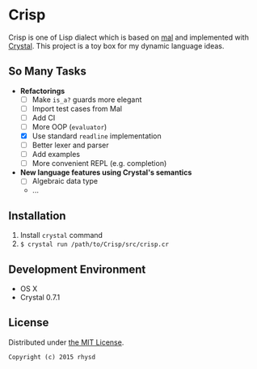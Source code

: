 Crisp
=====

Crisp is one of Lisp dialect which is based on [mal](https://github.com/kanaka/mal) and implemented with [Crystal](https://github.com/manastech/crystal).
This project is a toy box for my dynamic language ideas.

<!-- ScreenShot -->

## So Many Tasks

- __Refactorings__
  - [ ] Make `is_a?` guards more elegant
  - [ ] Import test cases from Mal
  - [ ] Add CI
  - [ ] More OOP (`evaluator`)
  - [x] Use standard `readline` implementation
  - [ ] Better lexer and parser
  - [ ] Add examples
  - [ ] More convenient REPL (e.g. completion)
- __New language features using Crystal's semantics__
  - [ ] Algebraic data type
  - ...

## Installation

1. Install `crystal` command
2. `$ crystal run /path/to/Crisp/src/crisp.cr`

## Development Environment

- OS X
- Crystal 0.7.1

## License

Distributed under [the MIT License](http://opensource.org/licenses/MIT).

```
Copyright (c) 2015 rhysd
```

